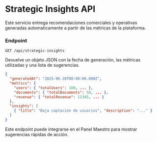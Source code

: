 # Strategic Insights API

Este servicio entrega recomendaciones comerciales y operativas generadas automaticamente a partir de las métricas de la plataforma.

### Endpoint

`GET /api/strategic-insights`

Devuelve un objeto JSON con la fecha de generación, las métricas utilizadas y una lista de sugerencias.

```json
{
  "generatedAt": "2025-06-28T00:00:00.000Z",
  "metrics": {
    "users": { "totalUsers": 100, ... },
    "documents": { "totalDocuments": 50, ... },
    "revenue": { "totalRevenue": 12345, ... }
  },
  "insights": [
    { "title": "Baja captación de usuarios", "description": "..." }
  ]
}
```

Este endpoint puede integrarse en el Panel Maestro para mostrar sugerencias rápidas de acción.

